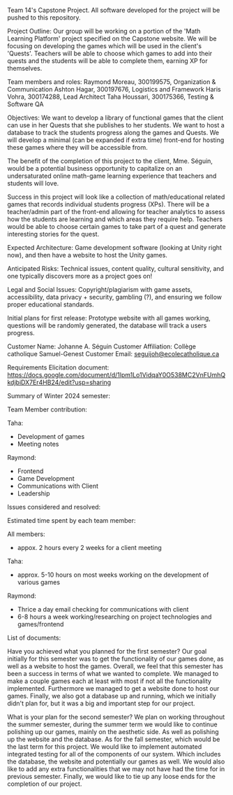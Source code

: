 Team 14's Capstone Project. All software developed for the project will be pushed to this repository. 

Project Outline: Our group will be working on a portion of the 'Math Learning Platform' project specified on the Capstone website. We will be focusing on developing the games which will be used in the client's 'Quests'. Teachers will be able to choose which games to add into their quests and the students will be able to complete them, earning XP for themselves.

Team members and roles: 
Raymond Moreau, 300199575, Organization & Communication
Ashton Hagar, 300197676, Logistics and Framework
Haris Vohra, 300174288, Lead Architect
Taha Houssari, 300175366, Testing & Software QA

Objectives: We want to develop a library of functional games that the client can use in her Quests that she publishes to her students. We want to host a database to track the students progress along the games and Quests. We will develop a minimal (can be expanded if extra time) front-end for hosting these games where they will be accessible from.

The benefit of the completion of this project to the client, Mme. Séguin, would be a potential business opportunity to capitalize on an undersaturated online math-game learning experience that teachers and students will love.

Success in this project will look like a collection of math/educational related games that records individual students progress (XPs). There will be a teacher/admin part of the front-end allowing for teacher analytics to assess how the students are learning and which areas they require help. Teachers would be able to choose certain games to take part of a quest and generate interesting stories for the quest.

Expected Architecture: Game development software (looking at Unity right now), and then have a website to host the Unity games.

Anticipated Risks: Technical issues, content quality, cultural sensitivity, and one typically discovers more as a project goes on!

Legal and Social Issues: Copyright/plagiarism with game assets, accessibility, data privacy + security, gambling (?), and ensuring we follow proper educational standards.

Initial plans for first release: Prototype website with all games working, questions will be randomly generated, the database will track a users progress.


Customer Name: Johanne A. Séguin
Customer Affiliation: Collège catholique Samuel-Genest
Customer Email: seguijoh@ecolecatholique.ca



Requirements Elicitation document: https://docs.google.com/document/d/1lpm1Lo1VidqaY0O538MC2VnFUmhQkdjbiDX7Er4HB24/edit?usp=sharing


Summary of Winter 2024 semester:

Team Member contribution:

Taha:
- Development of games
- Meeting notes

Raymond:
- Frontend
- Game Development
- Communications with Client
- Leadership

Issues considered and resolved:

Estimated time spent by each team member:

All members:
- appox. 2 hours every 2 weeks for a client meeting

Taha:
- approx. 5-10 hours on most weeks working on the development of various games

Raymond:
- Thrice a day email checking for communications with client
- 6-8 hours a week working/researching on project technologies and games/frontend

List of documents:

Have you achieved what you planned for the first semester?
Our goal initially for this semester was to get the functionality of our games done, as well as a website to host the games. Overall, we feel that this semester has been a success in terms of what we wanted to complete. We managed to make a couple games each at least with most if not all the functionality implemented. Furthermore we managed to get a website done to host our games. Finally, we also got a database up and running, which we initially didn't plan for, but it was a big and important step for our project.

What is your plan for the second semester?
We plan on working throughout the summer semester, during the summer term we would like to continue polishing up our games, mainly on the aesthetic side. As well as polishing up the website and the database. As for the fall semester, which would be the last term for this project. We would like to implement automated integrated testing for all of the components of our system. Which includes the database, the website and potentially our games as well. We would also like to add any extra functionalities that we may not have had the time for in previous semester. Finally, we would like to tie up any loose ends for the completion of our project.
